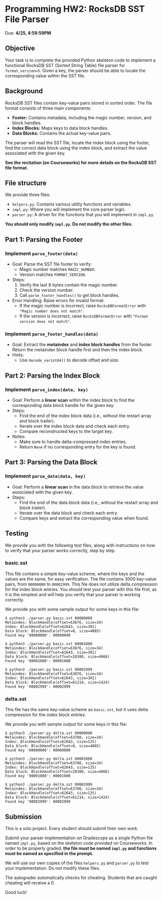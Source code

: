 # Programming HW2: RocksDB SST File Parser

Due: **4/25, 4:59:59PM**

## Objective

Your task is to complete the provided Python skeleton code to implement a
functional RocksDB SST (Sorted String Table) file parser for `format_version=5`.
Given a key, the parser should be able to locate the corresponding value within
the SST file.

## Background

RocksDB SST files contain key-value pairs stored in sorted order. The file
format consists of three main components:

- **Footer:** Contains metadata, including the magic number, version, and block
  handles.
- **Index Blocks:** Maps keys to data block handles.
- **Data Blocks:** Contains the actual key-value pairs.

The parser will read the SST file, locate the index block using the footer, find
the correct data block using the index block, and extract the value associated
with the given key.

**See the recitation (on Courseworks) for more details on the RocksDB SST file
format.**

## File structure

We provide three files:

- `helpers.py`: Contains various utility functions and variables.
- `impl.py`: Where you will implement the core parser logic.
- `parser.py`: A driver for the functions that you will implement in `impl.py`.

**You should only modify `impl.py`. Do not modify the other files.**

## Part 1: Parsing the Footer

### Implement `parse_footer(data)`

- Goal: Parse the SST file footer to verify:
  - Magic number matches `MAGIC_NUMBER`.
  - Version matches `FORMAT_VERSION`.
- Steps:
  1. Verify the last 8 bytes contain the magic number.
  2. Check the version number.
  3. Call `parse_footer_handles()` to get block handles.
- Error Handling: Raise errors for invalid format:
  - If the magic number is incorrect, raise `RocksDBFormatError` with
    `"Magic number does not match"`.
  - If the version is incorrect, raise `RocksDBFormatError` with
    `"Format version does not match"`.

### Implement `parse_footer_handles(data)`

- Goal: Extract the **metaindex** and **index block handles** from the
  footer. Return the metaindex block handle first and then the index block.
- Hints:
  - Use `decode_varint64()` to decode offset and size.

## Part 2: Parsing the Index Block

### Implement `parse_index(data, key)`

- Goal: Perform a **linear scan** within the index block to find the
  corresponding data block handle for the given key.
- Steps:
  - Find the end of the index block data (i.e., without the restart array and
    block trailer).
  - Iterate over the index block data and check each entry.
  - Compare reconstructed keys to the target key.
- Notes:
  - Make sure to handle delta-compressed index entries.
  - Return `None` if no corresponding entry for the key is found.

## Part 3: Parsing the Data Block

### Implement `parse_data(data, key)`

- Goal: Perform a **linear scan** in the data block to retrieve the value
  associated with the given key.
- Steps:
  - Find the end of the data block data (i.e., without the restart array and
    block trailer).
  - Iterate over the data block and check each entry.
  - Compare keys and extract the corresponding value when found.

## Testing

We provide you with the following test files, along with instructions on how to
verify that your parser works correctly, step by step.

### basic.sst

This file contains a simple key-value scheme, where the keys and the values are
the same, for easy verification. The file contains 3000 key-value pairs, from
`00000000` to `00002999`. This file does not utilize delta compression for the
index block entries. You should test your parser with this file first, as it is
the simplest and will help you verify that your parser is working correctly.

We provide you with some sample output for some keys in this file:

```console
$ python3 ./parser.py basic.sst 00000000
Metaindex: BlockHandle(offset=63876, size=34)
Index: BlockHandle(offset=62643, size=301)
Data block: BlockHandle(offset=0, size=4085)
Found key '00000000': 00000000

$ python3 ./parser.py basic.sst 00001000
Metaindex: BlockHandle(offset=63876, size=34)
Index: BlockHandle(offset=62643, size=301)
Data block: BlockHandle(offset=20380, size=4068)
Found key '00001000': 00001000

$ python3 ./parser.py basic.sst 00002999
Metaindex: BlockHandle(offset=63876, size=34)
Index: BlockHandle(offset=62643, size=301)
Data block: BlockHandle(offset=61214, size=1424)
Found key '00002999': 00002999
```

### delta.sst

This file has the same key-value scheme as `basic.sst`, but it uses delta
compression for the index block entries.

We provide you with sample output for some keys in this file:

```console
$ python3 ./parser.py delta.sst 00000000
Metaindex: BlockHandle(offset=63700, size=34)
Index: BlockHandle(offset=62643, size=125)
Data block: BlockHandle(offset=0, size=4085)
Found key '00000000': 00000000

$ python3 ./parser.py delta.sst 00001000
Metaindex: BlockHandle(offset=63700, size=34)
Index: BlockHandle(offset=62643, size=125)
Data block: BlockHandle(offset=20380, size=4068)
Found key '00001000': 00001000

$ python3 ./parser.py delta.sst 00002999
Metaindex: BlockHandle(offset=63700, size=34)
Index: BlockHandle(offset=62643, size=125)
Data block: BlockHandle(offset=61214, size=1424)
Found key '00002999': 00002999
```

## Submission

This is a solo project. Every student should submit their own work.

Submit your parser implementation on Gradescope as a single Python file named
`impl.py`, based on the skeleton code provided on Courseworks. In order to be
properly graded, **the file must be named `impl.py` and functions must be
named as specified in the prompt.**

We will use our own copies of the files `helpers.py` and `parser.py` to test
your implementation. Do not modify these files.

The autograder automatically checks for cheating. Students that are caught
cheating will receive a 0.

Good luck!
